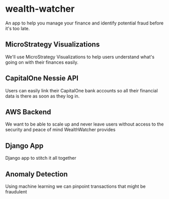 # wealth-watcher
An app to help you manage your finance and identify potential fraud before it's too late.

## MicroStrategy Visualizations
We'll use MicroStrategy Visualizations to help users understand what's going on with their finances easily.

## CapitalOne Nessie API
Users can easily link their CapitalOne bank accounts so all their financial data is there as soon as they log in.

## AWS Backend
We want to be able to scale up and never leave users without access to the security and peace of mind WealthWatcher provides

## Django App
Django app to stitch it all together

## Anomaly Detection
Using machine learning we can pinpoint transactions that might be fraudulent

